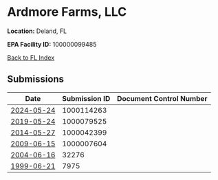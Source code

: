 # Ardmore Farms, LLC

**Location:** Deland, FL

**EPA Facility ID:** 100000099485

[Back to FL Index](../../index.md)

## Submissions

| Date | Submission ID | Document Control Number |
|------|--------------|-------------------------|
| [2024-05-24](submissions/1000114263.md) | 1000114263 |  |
| [2019-05-24](submissions/1000079525.md) | 1000079525 |  |
| [2014-05-27](submissions/1000042399.md) | 1000042399 |  |
| [2009-06-15](submissions/1000007604.md) | 1000007604 |  |
| [2004-06-16](submissions/32276.md) | 32276 |  |
| [1999-06-21](submissions/7975.md) | 7975 |  |

